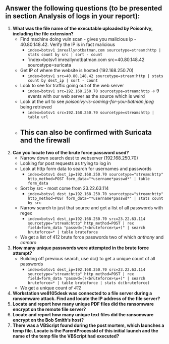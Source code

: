 ## Answer the following questions (to be presented in section Analysis of logs in your report):
1. **What was the file name of the executable uploaded by PoisonIvy, including the file extension?** 
	- Find machine doing vuln scan - gives you malicious ip - 40.80.148.42. Verify the IP is in fact malicious 
		- `index=botsv1 imreallynotbatman.com sourcetype=stream:http | stats count by src | sort - count`
		- `index=botsv1 imreallynotbatman.com src=40.80.148.42 sourcetype=suricata
	- Get IP of where the website is hosted (192.168.250.70)
		- `index=botsv1 src=40.80.148.42 sourcetype=stream:http | stats count by dest_ip | sort - count`
	- Look to see for traffic going out of the web server
		- `index=botsv1 src=192.168.250.70 sourcetype=stream:http` -> 9 events with our web server as the source which is weird
	- Look at the url to see *poisonivy-is-coming-for-you-batman.jpeg* being retrieved
		- `index=botsv1 src=192.168.250.70 sourcetype=stream:http | table url`
	- This can also be confirmed with Suricata and the firewall
		- 
1. **Can you locate two of the brute force password used?** 
	- Narrow down search dest to webserver (192.168.250.70)
	- Looking for post requests as trying to log in 
	- Look at http form data to search for usernames and passwords
		- `index=botsv1 dest_ip=192.168.250.70 sourcetype="stream:http" http_method=POST form_data="*username*passwd*" | table form_data`
	- Sort by src - most come from 23.22.63.114
		- `index=botsv1 dest_ip=192.168.250.70 sourcetype="stream:http" http_method=POST form_data="*username*passwd*" | stats count by src`
	- Narrow search to just that source and get a list of all passwords with regex
		- `index=botsv1 dest_ip=192.168.250.70 src=23.22.63.114 sourcetype="stream:http" http_method=POST | rex field=form_data "passwd=(?<bruteforce>\w+)" | search bruteforce=* | table bruteforce`
	- We get a list of 412 brute force passwords two of which *anthony* and *camaro*
2. **How many unique passwords were attempted in the brute force attempt?** 
	- Building off previous search, use dc() to get a unique count of all passwords
		- `index=botsv1 dest_ip=192.168.250.70 src=23.22.63.114 sourcetype="stream:http" http_method=POST | rex field=form_data "passwd=(?<bruteforce>\w+)" | search bruteforce=* | table bruteforce | stats dc(bruteforce)`
	- We get a unique count of *412*
3. **Workstation we8105desk was connected to a file server during a ransomware attack. Find and locate the IP address of the file server?** 
4. **Locate and report how many unique PDF files did the ransomware encrypt on the remote file server?** 
5. **Locate and report how many unique text files did the ransomware encrypt on the Bob Smith’s host?** 
6. **There was a VBScript found during the post mortem, which launches a temp file. Locate is the ParentProcessId of this initial launch and the name of the temp file the VBScript had executed?**